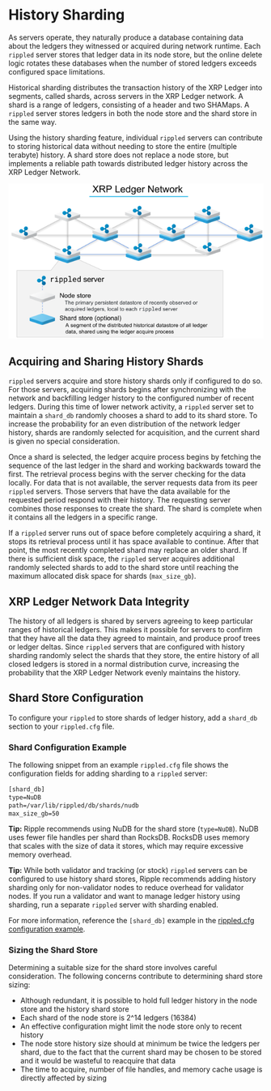 # History Sharding

As servers operate, they naturally produce a database containing data about the ledgers they witnessed or acquired during network runtime. Each `rippled` server stores that ledger data in its node store, but the online delete logic rotates these databases when the number of stored ledgers exceeds configured space limitations.

Historical sharding distributes the transaction history of the XRP Ledger into segments, called shards, across servers in the XRP Ledger network. A shard is a range of ledgers, consisting of a header and two SHAMaps. A `rippled` server stores ledgers in both the node store and the shard store in the same way.

Using the history sharding feature, individual `rippled` servers can contribute to storing historical data without needing to store the entire (multiple terabyte) history. A shard store does not replace a node store, but implements a reliable path towards distributed ledger history across the XRP Ledger Network.

[![XRP Ledger Network: Nodes and Shard Store Diagram](img/xrp-ledger-network-node-and-shard-stores.png)](img/xrp-ledger-network-node-and-shard-stores.png)

## Acquiring and Sharing History Shards

`rippled` servers acquire and store history shards only if configured to do so. For those servers, acquiring shards begins after synchronizing with the network and backfilling ledger history to the configured number of recent ledgers. During this time of lower network activity, a `rippled` server set to maintain a `shard_db` randomly chooses a shard to add to its shard store. To increase the probability for an even distribution of the network ledger history, shards are randomly selected for acquisition, and the current shard is given no special consideration.

Once a shard is selected, the ledger acquire process begins by fetching the sequence of the last ledger in the shard and working backwards toward the first. The retrieval process begins with the server checking for the data locally. For data that is not available, the server requests data from its peer `rippled` servers. Those servers that have the data available for the requested period respond with their history. The requesting server combines those responses to create the shard. The shard is complete when it contains all the ledgers in a specific range.

If a `rippled` server runs out of space before completely acquiring a shard, it stops its retrieval process until it has space available to continue. After that point, the most recently completed shard may replace an older shard. If there is sufficient disk space, the `rippled` server acquires additional randomly selected shards to add to the shard store until reaching the maximum allocated disk space for shards (`max_size_gb`).

## XRP Ledger Network Data Integrity

The history of all ledgers is shared by servers agreeing to keep particular ranges of historical ledgers. This makes it possible for servers to confirm that they have all the data they agreed to maintain, and produce proof trees or ledger deltas. Since `rippled` servers that are configured with history sharding randomly select the shards that they store, the entire history of all closed ledgers is stored in a normal distribution curve, increasing the probability that the XRP Ledger Network evenly maintains the history.

## Shard Store Configuration

To configure your `rippled` to store shards of ledger history, add a `shard_db` section to your `rippled.cfg` file.

### Shard Configuration Example
The following snippet from an example `rippled.cfg` file shows the configuration fields for adding sharding to a `rippled` server:

```
[shard_db]
type=NuDB
path=/var/lib/rippled/db/shards/nudb
max_size_gb=50
```

**Tip:** Ripple recommends using NuDB for the shard store (`type=NuDB`). NuDB uses fewer file handles per shard than RocksDB. RocksDB uses memory that scales with the size of data it stores, which may require excessive memory overhead.

**Tip:** While both validator and tracking (or stock) `rippled` servers can be configured to use history shard stores, Ripple recommends adding history sharding only for non-validator nodes to reduce overhead for validator nodes. If you run a validator and want to manage ledger history using sharding, run a separate `rippled` server with sharding enabled.

For more information, reference the `[shard_db]` example in the [rippled.cfg configuration example](https://github.com/ripple/rippled/blob/master/doc/rippled-example.cfg).

### Sizing the Shard Store
Determining a suitable size for the shard store involves careful consideration. The following concerns contribute to determining shard store sizing:

- Although redundant, it is possible to hold full ledger history in the node store and the history shard store
- Each shard of the node store is 2^14 ledgers (16384)
- An effective configuration might limit the node store only to recent history
- The node store history size should at minimum be twice the ledgers per shard, due to the fact that the current shard may be chosen to be stored and it would be wasteful to reacquire that data
- The time to acquire, number of file handles, and memory cache usage is directly affected by sizing

